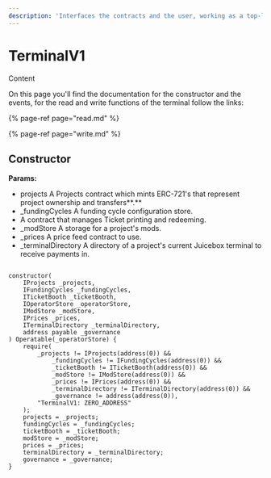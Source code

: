 ```yaml
---
description: 'Interfaces the contracts and the user, working as a top-level contract.'
---
```


# TerminalV1

Content

On this page you'll find the documentation for the constructor and the events, for the read and write functions of the terminal follow the links:

{% page-ref page="read.md" %}

{% page-ref page="write.md" %}

## Constructor

**Params:**

*   projects A Projects contract which mints ERC-721's that represent project ownership and transfers**.** 
*   \_fundingCycles A funding cycle configuration store.
*   A contract that manages Ticket printing and redeeming.
*   \_modStore A storage for a project's mods.
*   \_prices A price feed contract to use.
*   \_terminalDirectory A directory of a project's current Juicebox terminal to receive payments in.

```text

constructor(
    IProjects _projects,
    IFundingCycles _fundingCycles,
    ITicketBooth _ticketBooth,
    IOperatorStore _operatorStore,
    IModStore _modStore,
    IPrices _prices,
    ITerminalDirectory _terminalDirectory,
    address payable _governance
) Operatable(_operatorStore) {
    require(
        _projects != IProjects(address(0)) &&
            _fundingCycles != IFundingCycles(address(0)) &&
            _ticketBooth != ITicketBooth(address(0)) &&
            _modStore != IModStore(address(0)) &&
            _prices != IPrices(address(0)) &&
            _terminalDirectory != ITerminalDirectory(address(0)) &&
            _governance != address(address(0)),
        "TerminalV1: ZERO_ADDRESS"
    );
    projects = _projects;
    fundingCycles = _fundingCycles;
    ticketBooth = _ticketBooth;
    modStore = _modStore;
    prices = _prices;
    terminalDirectory = _terminalDirectory;
    governance = _governance;
}
```



